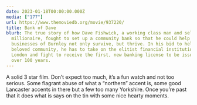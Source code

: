 ```yaml
---
date: 2023-01-18T00:00:00.000Z
media: ["177"]
url: https://www.themoviedb.org/movie/937220/
title: Bank of Dave
blurb: The true story of how Dave Fishwick, a working class man and self-made
  millionaire, fought to set up a community bank so that he could help the local
  businesses of Burnley not only survive, but thrive. In his bid to help his
  beloved community, he has to take on the elitist financial institutions of
  London and fight to receive the first, new banking license to be issued in
  over 100 years.
---
```


A solid 3 star film. Don’t expect too much, it’s a fun watch and not too serious. Some flagrant abuse of what a “northern” accent is, some good Lancaster accents in there but a few too many Yorkshire. Once you’re past that it does what is says on the tin with some nice hearty moments.

